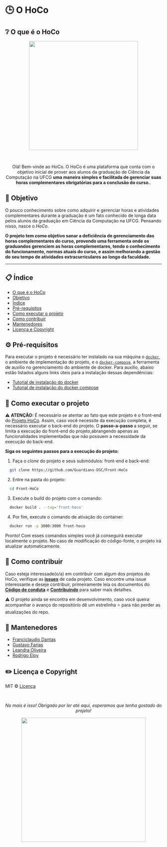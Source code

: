 # :clock3: O HoCo

## :grey_question: O que é o HoCo

<p align=center>
  <img width=350 src='https://user-images.githubusercontent.com/42751604/130678288-4c854469-6d06-4c23-ba23-c89b1fa7cde0.png'/>
</p>
<br/>

<div align='center'>
  <p>
  Olá! Bem-vinde ao HoCo. O HoCo é uma plataforma que conta com o objetivo inicial de  prover aos alunos da graduação de Ciência da Computação na UFCG <b> uma maneira simples e facilitada de gerenciar suas horas complementares obrigatórias para a conclusão do curso.</b>.
  </p>
</div>

## :dart: Objetivo

O pouco conhecimento sobre como adquirir e gerenciar horas e atividades complementares durante a graduação é um fato conhecido de longa data pelos alunos da graduação em Ciência da Computação na UFCG. Pensando nisso, nasce o _HoCo_.

**O projeto tem como objetivo sanar a deficiência de gerenciamento das horas complementares do curso, provendo uma ferramenta onde os graduandos gerenciem as horas complementares, tendo o conhecimento do funcionamento, normas atuais do curso, e assim melhorando a gestão do seu tempo de atividades extracurriculares ao longo da faculdade.**

---

## :clipboard: Índice

- [O que é o HoCo](#grey_question-o-que-é-o-hoco)
- [Objetivo](#dart-objetivo)
- [Índice](#clipboard-índice)
- [Pré-requisitos](#gear-pré-requisitos)
- [Como executar o projeto](#running-como-executar-o-projeto)
- [Como contribuir](#handshake-como-contribuir)
- [Mantenedores](#pushpin-mantenedores)
- [Licença e Copyright](#pencil2-licença-e-copyright)

## :gear: Pré-requisitos

Para executar o projeto é necessário ter instalado na sua máquina o [`docker`](https://docs.docker.com/get-docker/), o ambiente de implementação do projeto,  e o [`docker-compose`](https://docs.docker.com/compose/install/), a ferramenta de auxílio no gerenciamento do ambiente de docker. Para auxílio, abaixo estão listados alguns links úteis para a instalação dessas dependências:

- [Tutorial de instalação do docker](https://www.hostinger.com.br/tutoriais/install-docker-ubuntu)
- [Tutorial de instalação do docker compose](https://docs.docker.com/compose/install/)

## :running: Como executar o projeto

⚠️ **ATENÇÃO:** É necessário se atentar ao fato que este projeto é o front-end do  [Projeto HoCo](https://github.com/Guardians-DSC/HoCo). Assim, caso você necessite da execução completa, é necessário executar o back-end do projeto.
O <b> passo-a-passo </b> a seguir, se limita a execução do front-end do projeto,abrangendo apenas as funcionalidades implementadas que não possuem a necessidade da execução do back-end.


**Siga os seguintes passos para a execução do projeto:**

1. Faça o _clone_ do projeto e seus submódulos: front-end e back-end:

```bash
  git clone https://github.com/Guardians-DSC/Front-HoCo
```

2. Entre na pasta do projeto:

```bash
  cd Front-HoCo
```

3. Execute o build do projeto com o comando:

```bash
  docker build . --tag='front-hoco'
```

4. Por fim, execute o comando de ativação do container:

```bash
  docker run -p 3000:3000 front-hoco
```

Pronto! Com esses comandos simples você já conseguirá executar localmente o projeto. No caso de modificação do código-fonte, o projeto irá atualizar automaticamente.

## :handshake: Como contribuir

Caso esteja interessade(o/a) em contribuir com algum dos projetos do HoCo, verifique as [**issues**](https://github.com/Guardians-DSC/Front-HoCo/issues) de cada projeto. Caso encontre uma issue interessante e deseje contribuir, primeiramente leia os documentos do **[Código de conduta](https://github.com/Guardians-DSC/Front-HoCo/blob/main/CODE_OF_CONDUCT.md)** e **[Contribuindo](https://github.com/Guardians-DSC/Front-HoCo/blob/main/CONTRIBUTING.md)** para saber mais detalhes.

⚠️ O projeto ainda se encontra em desenvolvimento, caso você queira acompanhar o avanço do repositório dê um estrelinha ⭐ para não perder as atualizações do repo.

## :pushpin: Mantenedores

- [Franciclaudio Dantas](https://github.com/claudiodantas)
- [Gustavo Farias](https://github.com/GusttaFS)
- [Leandra Oliveira](https://github.com/LeandraOS)
- [Rodrigo Eloy](https://github.com/RodrigoEC)

## :pencil2: Licença e Copyright

MIT © [Licença](https://github.com/Guardians-DSC/Front-HoCo/blob/main/LICENSE)

<br/>
<div align=center>
  <p><i>No mais é isso! Obrigado por ler até aqui, esperamos que tenha gostado do projeto!</i></p>
  <img width=400 src='https://user-images.githubusercontent.com/42751604/125959482-99171781-d212-4bc2-af3c-1d0adcf813dd.gif'/>
</div>
